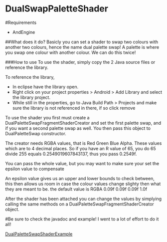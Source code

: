 DualSwapPaletteShader
===================

#Requirements
* AndEngine

##What does it do?
Basicly you can set a shader to swap two colours with another two colours, hence the name dual palette swap!
A palette is where you swap one colour with another colour.  We can do this twice!

###How to use
To use the shader, simply copy the 2 Java source files or reference the library.

To reference the library,
* In eclipse have the library open.
* Right click on your project properties > Android > Add Library and select the library project.
* While still in the properties, go to Java Build Path > Projects and make sure the library is not referenced in there, 
if so click remove

To use the shader you first must create a DualPaletteSwapFragmentShaderCreator and set the first palette swap, and if you want a
second palette swap as well.
You then pass this object to DualPaletteSwap constructor.

The creator needs RGBA values, that is Red Green Blue Alpha. These values which are to 4 decimal places. 
So if you have an R value of 65, you do 65 divide 255 equals 0.2549019607843137, thus you pass 0.2549f.

You can pass the whole value, but you may want to make sure your set the epsilon value to compensate

An epsilon value gives us an upper and lower bounds to check between, this then allows us room in case the colour 
values change slighty then what they are meant to be. the default value is RGBA 0.09f 0.09f 0.09f 1.0f

After the shader has been attached you can change the values by simplying calling the same methods on a 
DualPaletteSwapFragmentShaderCreator object.
 
#Be sure to check the javadoc and example! I went to a lot of effort to do it all!

[DualPaletteSwapShaderExample](https://github.com/Niffy/DualPaletteSwapShaderExample)

